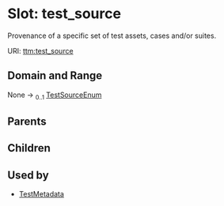 
# Slot: test_source


Provenance of a specific set of test assets, cases and/or suites.

URI: [ttm:test_source](https://w3id.org/TranslatorSRI/TranslatorTestingModel/test_source)


## Domain and Range

None &#8594;  <sub>0..1</sub> [TestSourceEnum](TestSourceEnum.md)

## Parents


## Children


## Used by

 * [TestMetadata](TestMetadata.md)
